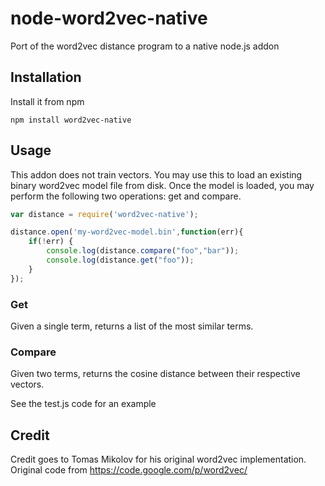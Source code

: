 # node-word2vec-native
Port of the word2vec distance program to a native node.js addon

## Installation

Install it from npm

```npm install word2vec-native```

## Usage

This addon does not train vectors.  You may use this to load an existing binary word2vec model file from disk.  Once the model is loaded, you may perform the following two operations: get and compare.

```javascript
var distance = require('word2vec-native');

distance.open('my-word2vec-model.bin',function(err){
    if(!err) {
        console.log(distance.compare("foo","bar"));
        console.log(distance.get("foo"));
    }
});
```

### Get
Given a single term, returns a list of the most similar terms.

### Compare
Given two terms, returns the cosine distance between their respective vectors.

See the test.js code for an example

## Credit
Credit goes to Tomas Mikolov for his original word2vec implementation. Original code from https://code.google.com/p/word2vec/
